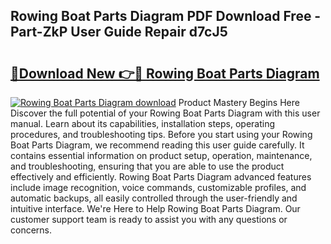 ## Rowing Boat Parts Diagram PDF Download Free - Part-ZkP User Guide Repair d7cJ5

# <h2><a href="http://dftb15o.blite.top/?on=Rowing+Boat+Parts+Diagram">🔗Download New 👉🔴 Rowing Boat Parts Diagram</a></h2>

[![Rowing Boat Parts Diagram download](https://i.imgur.com/lujVjoI.png)](http://dftb15o.blite.top/?on=Rowing+Boat+Parts+Diagram)
Product Mastery Begins Here Discover the full potential of your Rowing Boat Parts Diagram with this user manual. Learn about its capabilities, installation steps, operating procedures, and troubleshooting tips. Before you start using your Rowing Boat Parts Diagram, we recommend reading this user guide carefully. It contains essential information on product setup, operation, maintenance, and troubleshooting, ensuring that you are able to use the product effectively and efficiently. Rowing Boat Parts Diagram advanced features include image recognition, voice commands, customizable profiles, and automatic backups, all easily controlled through the user-friendly and intuitive interface. We're Here to Help Rowing Boat Parts Diagram. Our customer support team is ready to assist you with any questions or concerns.
